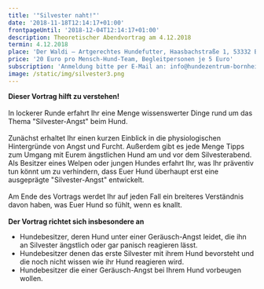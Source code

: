 ```yaml
---
title: '"Silvester naht!"'
date: '2018-11-18T12:14:17+01:00'
frontpageUntil: '2018-12-04T12:14:17+01:00'
description: Theoretischer Abendvortrag am 4.12.2018
termin: 4.12.2018
place: 'Der Waldi – Artgerechtes Hundefutter, Haasbachstraße 1, 53332 Bornheim'
price: '20 Euro pro Mensch-Hund-Team, Begleitpersonen je 5 Euro'
subscription: 'Anmeldung bitte per E-Mail an: info@hundezentrum-bornheim.de'
image: /static/img/silvester3.png
---
```

**Dieser Vortrag hilft zu verstehen!** \
\
In lockerer Runde erfahrt Ihr eine Menge wissenswerter Dinge rund um das Thema "Silvester-Angst" beim Hund. \
\
Zunächst erhaltet Ihr einen kurzen Einblick in die physiologischen Hintergründe von Angst und Furcht. Außerdem gibt es jede Menge Tipps zum Umgang mit Eurem ängstlichen Hund am und vor dem Silvesterabend. Als Besitzer eines Welpen oder jungen Hundes erfahrt Ihr, was Ihr präventiv tun könnt um zu verhindern, dass Euer Hund überhaupt erst eine ausgeprägte "Silvester-Angst" entwickelt. \
\
Am Ende des Vortrags werdet Ihr auf jeden Fall ein breiteres Verständnis davon haben, was Euer Hund so fühlt, wenn es knallt.\
\
**Der Vortrag richtet sich insbesondere an**

* Hundebesitzer, deren Hund unter einer Geräusch-Angst leidet, die ihn an Silvester ängstlich oder gar panisch reagieren lässt. 
* Hundebesitzer denen das erste Silvester mit ihrem Hund bevorsteht und die noch nicht wissen wie ihr Hund reagieren wird. 
* Hundebesitzer die einer Geräusch-Angst bei Ihrem Hund vorbeugen wollen.
